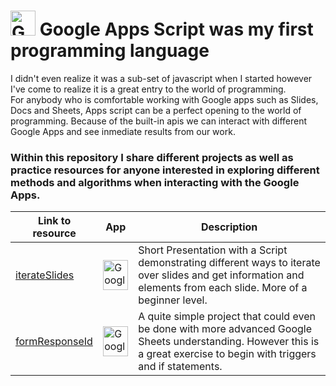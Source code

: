 # <img src="https://upload.wikimedia.org/wikipedia/commons/thumb/2/2f/Google_Apps_Script.svg/768px-Google_Apps_Script.svg.png" alt="Google Apps Script" width="40" height="40"/> Google Apps Script was my first programming language #

I didn't even realize it was a sub-set of javascript when I started however I've come to realize it is a great entry to the world of programming. <br >
For anybody who is comfortable working with Google apps such as Slides, Docs and Sheets, Apps script can be a perfect opening to the world of programming. Because of the built-in apis we can interact with different Google Apps and see inmediate results from our work. <br />
### Within this repository I share different projects as well as practice resources for anyone interested in exploring different methods and algorithms when interacting with the Google Apps. ###

| Link to resource | App | Description |
| --- | --- | --- |
| [iterateSlides](https://docs.google.com/presentation/d/1M935Rlmmc34RATZuDHvcMWiqY_qKG4pysf_RK2NguCY/copy) | <img src="https://upload.wikimedia.org/wikipedia/commons/thumb/1/1e/Google_Slides_logo_%282014-2020%29.svg/1489px-Google_Slides_logo_%282014-2020%29.svg.png" alt="Google Apps Script" width="40" height="48"/> | Short Presentation with a Script demonstrating different ways to iterate over slides and get information and elements from each slide. More of a beginner level. |
| [formResponseId](https://docs.google.com/forms/d/1KpGOcVnzppDE_7gkkJ5l_IwDuHGNs5qVt-3BE_3NKFU/copy) | <img src="https://encrypted-tbn0.gstatic.com/images?q=tbn:ANd9GcSz7q6UQnn2VH4F-p00OZpPX_2RppnoNtLAFw&s" alt="Google Apps Script" width="40" height="48"/> | A quite simple project that could even be done with more advanced Google Sheets understanding. However this is a great exercise to begin with triggers and if statements. |

